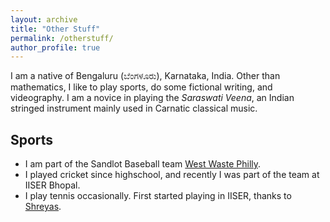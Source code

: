 ```yaml
---
layout: archive
title: "Other Stuff"
permalink: /otherstuff/
author_profile: true
---
```


I am a native of Bengaluru (ಬೆಂಗಳೂರು), Karnataka, India. Other than mathematics, I like to play sports, do some fictional writing, and videography. I am a novice in playing the _Saraswati Veena_, an Indian stringed instrument mainly used in Carnatic classical music.

Sports
------
* I am part of the Sandlot Baseball team [West Waste Philly](https://www.facebook.com/westphillywaste/).
* I played cricket since highschool, and recently I was part of the team at IISER Bhopal.
* I play tennis occasionally. First started playing in IISER, thanks to [Shreyas](https://samagashreyas.github.io/).   

